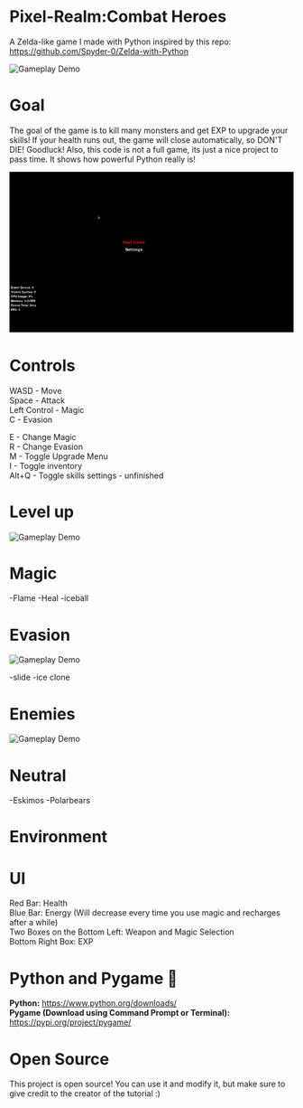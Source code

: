 # Pixel-Realm:Combat Heroes
A Zelda-like game I made with Python inspired by this repo:  https://github.com/Spyder-0/Zelda-with-Python


![Gameplay Demo](https://raw.githubusercontent.com/dugler1990/Pixel-Realm-Combat-Heroes-public/main/repo_assets/boss_fight.gif)  



# Goal
The goal of the game is to kill many monsters and get EXP to upgrade your skills! If your health runs out, the game will close automatically, so DON'T DIE! Goodluck! Also, this code is not a full game, its just a nice project to pass time. It shows how powerful Python really is!

![Gameplay Demo](https://raw.githubusercontent.com/dugler1990/Pixel-Realm-Combat-Heroes-public/main/repo_assets/startmenugif.gif)  





# Controls
WASD - Move <br />
Space - Attack <br />
Left Control - Magic <br />
C - Evasion

E - Change Magic <br />
R - Change Evasion <br />
M - Toggle Upgrade Menu <br />
I - Toggle inventory <br />
Alt+Q - Toggle skills settings - unfinished



# Level up 
![Gameplay Demo](https://raw.githubusercontent.com/dugler1990/Pixel-Realm-Combat-Heroes-public/main/repo_assets/levelup.gif)  



# Magic
-Flame
-Heal
-iceball

# Evasion
![Gameplay Demo](https://raw.githubusercontent.com/dugler1990/Pixel-Realm-Combat-Heroes-public/main/repo_assets/snake_fight.gif)  

-slide
-ice clone

# Enemies
![Gameplay Demo](https://raw.githubusercontent.com/dugler1990/Pixel-Realm-Combat-Heroes-public/main/repo_assets/flower_fight.gif)  

# Neutral
-Eskimos
-Polarbears

# Environment

# UI
Red Bar: Health <br />
Blue Bar: Energy (Will decrease every time you use magic and recharges after a while) <br />
Two Boxes on the Bottom Left: Weapon and Magic Selection <br />
Bottom Right Box: EXP <br />

# Python and Pygame 🐍
**Python:** https://www.python.org/downloads/ <br />
**Pygame (Download using Command Prompt or Terminal):** https://pypi.org/project/pygame/ <br />

# Open Source
This project is open source! You can use it and modify it, but make sure to give credit to the creator of the tutorial :)
